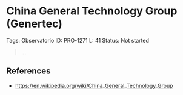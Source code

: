 # China General Technology Group (Genertec)

Tags: Observatorio
ID: PRO-1271
L: 41
Status: Not started

> …
> 

## References

- https://en.wikipedia.org/wiki/China_General_Technology_Group